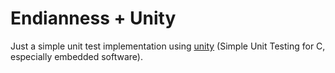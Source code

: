 # Endianness + Unity

Just a simple unit test implementation using [unity](http://www.throwtheswitch.org/unity/) (Simple Unit Testing for C, especially embedded software).
